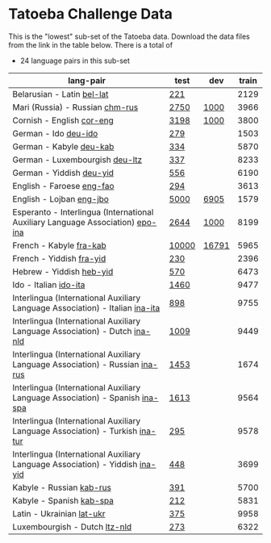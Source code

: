 # Tatoeba Challenge Data

This is the "lowest" sub-set of the Tatoeba data.
Download the data files from the link in the table below.
There is a total of

* 24  language pairs in this sub-set

| lang-pair |    test    |    dev     |    train   |
|-----------|------------|------------|------------|
|            Belarusian - Latin  [bel-lat](http://opus.nlpl.eu/Tatoeba-Challenge/bel-lat.tar)  | [       221 ](../data/test/bel-lat/test.txt)|            |       2129 |
|       Mari (Russia) - Russian  [chm-rus](http://opus.nlpl.eu/Tatoeba-Challenge/chm-rus.tar)  | [      2750 ](../data/test/chm-rus/test.txt)| [      1000 ](../data/dev/chm-rus/dev.txt)|       3966 |
|             Cornish - English  [cor-eng](http://opus.nlpl.eu/Tatoeba-Challenge/cor-eng.tar)  | [      3198 ](../data/test/cor-eng/test.txt)| [      1000 ](../data/dev/cor-eng/dev.txt)|       3800 |
|                  German - Ido  [deu-ido](http://opus.nlpl.eu/Tatoeba-Challenge/deu-ido.tar)  | [       279 ](../data/test/deu-ido/test.txt)|            |       1503 |
|               German - Kabyle  [deu-kab](http://opus.nlpl.eu/Tatoeba-Challenge/deu-kab.tar)  | [       334 ](../data/test/deu-kab/test.txt)|            |       5870 |
|        German - Luxembourgish  [deu-ltz](http://opus.nlpl.eu/Tatoeba-Challenge/deu-ltz.tar)  | [       337 ](../data/test/deu-ltz/test.txt)|            |       8233 |
|              German - Yiddish  [deu-yid](http://opus.nlpl.eu/Tatoeba-Challenge/deu-yid.tar)  | [       556 ](../data/test/deu-yid/test.txt)|            |       6190 |
|             English - Faroese  [eng-fao](http://opus.nlpl.eu/Tatoeba-Challenge/eng-fao.tar)  | [       294 ](../data/test/eng-fao/test.txt)|            |       3613 |
|              English - Lojban  [eng-jbo](http://opus.nlpl.eu/Tatoeba-Challenge/eng-jbo.tar)  | [      5000 ](../data/test/eng-jbo/test.txt)| [      6905 ](../data/dev/eng-jbo/dev.txt)|       1579 |
|  Esperanto - Interlingua (International Auxiliary Language Association)  [epo-ina](http://opus.nlpl.eu/Tatoeba-Challenge/epo-ina.tar)  | [      2644 ](../data/test/epo-ina/test.txt)| [      1000 ](../data/dev/epo-ina/dev.txt)|       8199 |
|               French - Kabyle  [fra-kab](http://opus.nlpl.eu/Tatoeba-Challenge/fra-kab.tar)  | [     10000 ](../data/test/fra-kab/test.txt)| [     16791 ](../data/dev/fra-kab/dev.txt)|       5965 |
|              French - Yiddish  [fra-yid](http://opus.nlpl.eu/Tatoeba-Challenge/fra-yid.tar)  | [       230 ](../data/test/fra-yid/test.txt)|            |       2396 |
|              Hebrew - Yiddish  [heb-yid](http://opus.nlpl.eu/Tatoeba-Challenge/heb-yid.tar)  | [       570 ](../data/test/heb-yid/test.txt)|            |       6473 |
|                 Ido - Italian  [ido-ita](http://opus.nlpl.eu/Tatoeba-Challenge/ido-ita.tar)  | [      1460 ](../data/test/ido-ita/test.txt)|            |       9477 |
|  Interlingua (International Auxiliary Language Association) - Italian  [ina-ita](http://opus.nlpl.eu/Tatoeba-Challenge/ina-ita.tar)  | [       898 ](../data/test/ina-ita/test.txt)|            |       9755 |
|  Interlingua (International Auxiliary Language Association) - Dutch  [ina-nld](http://opus.nlpl.eu/Tatoeba-Challenge/ina-nld.tar)  | [      1009 ](../data/test/ina-nld/test.txt)|            |       9449 |
|  Interlingua (International Auxiliary Language Association) - Russian  [ina-rus](http://opus.nlpl.eu/Tatoeba-Challenge/ina-rus.tar)  | [      1453 ](../data/test/ina-rus/test.txt)|            |       1674 |
|  Interlingua (International Auxiliary Language Association) - Spanish  [ina-spa](http://opus.nlpl.eu/Tatoeba-Challenge/ina-spa.tar)  | [      1613 ](../data/test/ina-spa/test.txt)|            |       9564 |
|  Interlingua (International Auxiliary Language Association) - Turkish  [ina-tur](http://opus.nlpl.eu/Tatoeba-Challenge/ina-tur.tar)  | [       295 ](../data/test/ina-tur/test.txt)|            |       9578 |
|  Interlingua (International Auxiliary Language Association) - Yiddish  [ina-yid](http://opus.nlpl.eu/Tatoeba-Challenge/ina-yid.tar)  | [       448 ](../data/test/ina-yid/test.txt)|            |       3699 |
|              Kabyle - Russian  [kab-rus](http://opus.nlpl.eu/Tatoeba-Challenge/kab-rus.tar)  | [       391 ](../data/test/kab-rus/test.txt)|            |       5700 |
|              Kabyle - Spanish  [kab-spa](http://opus.nlpl.eu/Tatoeba-Challenge/kab-spa.tar)  | [       212 ](../data/test/kab-spa/test.txt)|            |       5831 |
|             Latin - Ukrainian  [lat-ukr](http://opus.nlpl.eu/Tatoeba-Challenge/lat-ukr.tar)  | [       375 ](../data/test/lat-ukr/test.txt)|            |       9958 |
|         Luxembourgish - Dutch  [ltz-nld](http://opus.nlpl.eu/Tatoeba-Challenge/ltz-nld.tar)  | [       273 ](../data/test/ltz-nld/test.txt)|            |       6322 |
